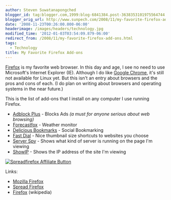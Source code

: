 ```yaml
---
author: Steven Suwatanapongched
blogger_id: tag:blogger.com,1999:blog-6841384.post-3638353101975564744
blogger_orig_url: http://www.sunpech.com/2008/11/my-favorite-firefox-add-ons.html
date: '2008-11-23T00:26:00.000-06:00'
headerimage: /images/headers/technology.jpg
modified_time: '2012-01-03T03:54:09.879-06:00'
redirect_from: /2008/11/my-favorite-firefox-add-ons.html
tags:
  - Technology
title: My Favorite Firefox Add-ons
---
```



<a href="http://www.mozilla.com/firefox">Firefox</a> is my favorite web browser.  In this day and age, I see no need to use Microsoft's Internet Explorer (IE).  Although I do like <a href="http://www.google.com/chrome">Google Chrome</a>, it's still not available for Linux yet.  But this isn't an entry about browsers and the pros and cons of each.  (I do plan on writing about browsers and operating systems in the near future.)

This is the list of add-ons that I install on any computer I use running Firefox.

<ul>
  <li><a href="https://addons.mozilla.org/en-US/firefox/addon/1865">Adblock Plus</a> - Blocks Ads <span style="font-style: italic;">(a must for anyone serious about web browsing)</span></li>
  <li><a href="https://addons.mozilla.org/en-US/firefox/addon/398">Forecastfox</a> - Weather monitor</li>
  <li><a href="https://addons.mozilla.org/en-US/firefox/addon/3615">Delicious Bookmarks</a> - Social Bookmarking</li>
  <li><a href="https://addons.mozilla.org/en-US/firefox/addon/5721">Fast Dial</a> - Nice thumbnail size shortcuts to websites you choose</li>
  <li><a href="https://addons.mozilla.org/en-US/firefox/addon/2036">Server Spy</a> - Shows what kind of server is running on the page I'm viewing</li>
  <li><a href="https://addons.mozilla.org/en-US/firefox/addon/590">ShowIP</a> - Shows the IP address of the site I'm viewing</li>
</ul>

<a href="http://www.mozilla.com/firefox?from=sfx&amp;uid=0&amp;t=331"><img   alt="Spreadfirefox Affiliate Button" border="0" src="http://sfx-images.mozilla.org/affiliates/Buttons/firefox3/125x125FF3.png" alt="" /></a>

Links:
<ul>
  <li><a href="http://www.mozilla.com/firefox">Mozilla Firefox</a></li>
  <li><a href="http://www.spreadfirefox.com/">Spread Firefox</a></li>
  <li><a href="http://en.wikipedia.org/wiki/Mozilla_Firefox">Firefox</a> (wikipedia)</li>
</ul>
